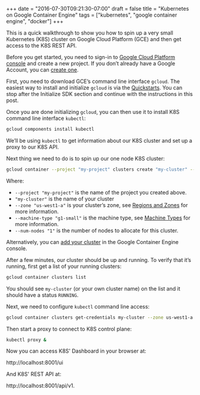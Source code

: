+++
date = "2016-07-30T09:21:30-07:00"
draft = false
title = "Kubernetes on Google Container Engine"
tags = ["kubernetes", "google container engine", "docker"]
+++

This is a quick walkthrough to show you how to spin up a very small Kubernetes (K8S) cluster on Google Cloud Platform (GCE) and then get access to the K8S REST API.

Before you get started, you need to sign-in to <a href="https://console.cloud.google.com" target="blank">Google Cloud Platform console</a> and create a new project. If you don’t already have a Google Account, you can <a href="https://accounts.google.com/SignUp" target="blank">create one</a>.

First, you need to download GCE’s command line interface `gcloud`. The easiest way to install and initialize `gcloud` is via the <a href="https://cloud.google.com/sdk/docs/quickstarts" target="blank">Quickstarts</a>. You can stop after the Initialize SDK section and continue with the instructions in this post.

Once you are done initializing `gcloud`, you can then use it to install K8S command line interface `kubectl`:

```sh  
gcloud components install kubectl
```

We’ll be using `kubectl` to get information about our K8S cluster and set up a proxy to our K8S API.

Next thing we need to do is to spin up our one node K8S cluster:

```sh  
gcloud container --project "my-project" clusters create "my-cluster" --zone "us-west1-a" --machine-type "g1-small" --num-nodes "1"
```

Where:

- `--project "my-project"` is the name of the project you created above.
- `"my-cluster"` is the name of your cluster
- `--zone "us-west1-a"` is your cluster’s zone, see <a href="https://cloud.google.com/compute/docs/regions-zones/regions-zones" target="blank">Regions and Zones</a> for more information.
- `--machine-type "g1-small"` is the machine type, see <a href="https://cloud.google.com/compute/docs/machine-types" target="blank">Machine Types</a> for more information.
- `--num-nodes "1"` is the number of nodes to allocate for this cluster.

Alternatively, you can <a href="https://console.cloud.google.com/kubernetes/add" target="blank">add your cluster</a> in the Google Container Engine console.

After a few minutes, our cluster should be up and running. To verify that it’s running, first get a list of your running clusters:

```sh
gcloud container clusters list
```

You should see `my-cluster` (or your own cluster name) on the list and it should have a status `RUNNING`.

Next, we need to configure `kubectl` command line access:

```sh
gcloud container clusters get-credentials my-cluster --zone us-west1-a --project my-project
```

Then start a proxy to connect to K8S control plane:

```sh
kubectl proxy &
```

Now you can access K8S' Dashboard in your browser at:

http://localhost:8001/ui

And K8S' REST API at:

http://localhost:8001/api/v1.
